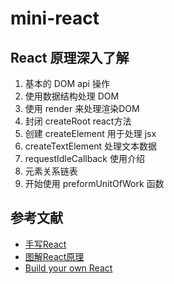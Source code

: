 # mini-react

## React 原理深入了解


1. 基本的 DOM api 操作
2. 使用数据结构处理 DOM
3. 使用 render 来处理渲染DOM
4. 封闭 createRoot react方法
5. 创建 createElement 用于处理 jsx
6. createTextElement 处理文本数据
7. requestIdleCallback 使用介绍
8. 元素关系链表
9. 开始使用 preformUnitOfWork 函数


## 参考文献

- [手写React](https://www.bilibili.com/video/BV1XqGTzWE21/?spm_id_from=333.1387.homepage.video_card.click)
- [图解React原理](https://7kms.github.io/react-illustration-series/)
- [Build your own React](https://github.com/pomber/didact)

